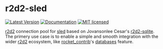 # r2d2-sled

[![Latest Version](https://img.shields.io/crates/v/r2d2_sled.svg)](https://crates.io/crates/r2d2_sled)
[![Documentation](https://docs.rs/r2d2_sled/badge.svg)](https://docs.rs/r2d2_sled)
[![MIT licensed](https://img.shields.io/badge/license-MIT-blue.svg)](./LICENSE)

[r2d2] connection pool for [sled] based on Jovansonlee Cesar's [r2d2-sqlite]. The primery use case is to
enable a simple and smooth integration with the wider [r2d2] ecosystem, like [rocket_contrib]'s [databases]
feature.

[r2d2]: https://crates.io/crates/r2d2
[sled]: https://crates.io/crates/sled
[r2d2-sqlite]: https://crates.io/crates/r2d2-sqlite
[rocket_contrib]: https://docs.rs/rocket_contrib/*/rocket_contrib/
[databases]: https://docs.rs/rocket_contrib/*/rocket_contrib/databases/
